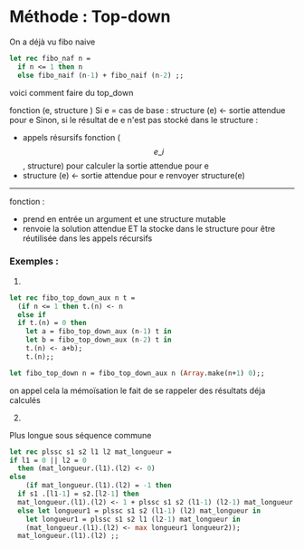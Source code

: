 # Méthode : Top-down

On a déjà vu fibo naive
```ocaml
let rec fibo_naf n =
  if n <= 1 then n 
  else fibo_naif (n-1) + fibo_naif (n-2) ;;
```
voici comment faire du top_down

fonction (e, structure )
Si e = cas de base : 
  structure (e) <- sortie attendue pour e
Sinon, si le résultat de e n'est pas stocké dans le structure :
  - appels résursifs fonction ($$e\_{i}$$, structure) pour calculer la sortie attendue pour e
  - structure (e) <- sortie attendue pour e
renvoyer structure(e)

---------------------------------------------------------
fonction :
- prend en entrée un argument et une structure mutable
- renvoie la solution attendue ET la stocke dans le structure  pour être réutilisée dans les appels récursifs

### Exemples :
1)
```ocaml
let rec fibo_top_down_aux n t = 
  (if n <= 1 then t.(n) <- n 
  else if 
  if t.(n) = 0 then 
    let a = fibo_top_down_aux (n-1) t in
    let b = fibo_top_down_aux (n-2) t in
    t.(n) <- a+b);
    t.(n);;

let fibo_top_down n = fibo_top_down_aux n (Array.make(n+1) 0);;
```

on appel cela la mémoïsation le fait de se rappeler des résultats déja calculés

2)
Plus longue sous séquence commune
```ocaml
let rec plssc s1 s2 l1 l2 mat_longueur =
if l1 = 0 || l2 = 0 
  then (mat_longueur.(l1).(l2) <- 0)
else 
    (if mat_longueur.(l1).(l2) = -1 then 
  if s1 .[l1-1] = s2.[l2-1] then
  mat_longueur.(l1).(l2) <- 1 + plssc s1 s2 (l1-1) (l2-1) mat_longueur
  else let longueur1 = plssc s1 s2 (l1-1) (l2) mat_longueur in
    let longueur1 = plssc s1 s2 l1 (l2-1) mat_longueur in
    (mat_longueur.(l1).(l2) <- max longueur1 longueur2));
  mat_longueur.(l1).(l2) ;;
```
